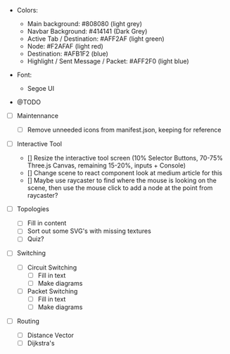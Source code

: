 * Colors:
    * Main background: #808080 (light grey)
    * Navbar Background: #414141 (Dark Grey)
    * Active Tab / Destination: #AFF2AF (light green)
    * Node: #F2AFAF (light red)
    * Destination: #AFB1F2 (blue)
    * Highlight / Sent Message / Packet: #AFF2F0 (light blue)

* Font: 
    * Segoe UI

* @TODO 

- [ ] Maintennance
    - [ ] Remove unneeded icons from manifest.json, keeping for reference

- [ ] Interactive Tool
  -   [] Resize the interactive tool screen (10% Selector Buttons, 70-75% Three.js Canvas, remaining 15-20%, inputs + Console)
    - [] Change scene to react component look at medium article for this
    - [] Maybe use raycaster to find where the mouse is looking on the scene, then use the mouse click to add a node at the point from raycaster?

- [ ] Topologies
    - [ ] Fill in content
    - [ ] Sort out some SVG's with missing textures
    - [ ] Quiz?

- [ ] Switching
    - [ ] Circuit Switching
        - [ ] Fill in text
        - [ ] Make diagrams
    - [ ] Packet Switching
        - [ ] Fill in text
        - [ ] Make diagrams

- [ ] Routing
    - [ ] Distance Vector
    - [ ] Dijkstra's
